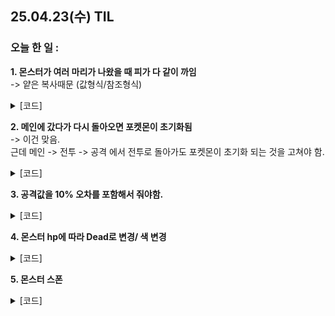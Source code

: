 ## 25.04.23(수) TIL

### 오늘 한 일 : 
__1. 몬스터가 여러 마리가 나왔을 때 피가 다 같이 까임__   
   -> 얕은 복사때문 (값형식/참조형식)   

<details>
   <summary> [코드]</summary>
   
       public void RandomMonster()
       {
            MonsterSelectList.Clear();
            Console.WriteLine("\n");

            List<Monster> MonstersAllList = MonsterTable.MonsterDataDic.Values.ToList(); //몬스터 테이블의 모든 몬스터 정보

            Random rand = new Random(); //랜덤값을 쓰겠습니다.
            int randomNum = rand.Next(1, 5); //1부터 4까지의 랜덤값을 randomNum에 넣음 -> 랜덤한 수를 출력
         
            for (int i = 0; i < randomNum; i++) //-> 랜덤한 몬스터 출력
            {
                int randomMonsterNum = rand.Next(0, MonstersAllList.Count); //0부터 전체 몬스터의 수만큼 랜덤한 수를 randomMonsterNum에 넣음
                //랜덤한 몬스터 1개를 선택한다. 새로운 몬스터를 만들어서 그 몬스터에 정보를 넘겨준다.
                //Monster newMonster = MonstersAllList[randomMonsterNum].copy();
                MonsterSelectList.Add(MonstersAllList[randomMonsterNum].Copy()); //MonsterAllList의 Copy()에서 정보를 랜덤한 수(randomMonsterNum)로 골라 MonsterSelectList에 넣음.
                                                                                 //-> 동일한 정보를 가진 몬스터의 피를 일괄로 깎지 않기 위해!
            } 
       }
</details>

__2. 메인에 갔다가 다시 돌아오면 포켓몬이 초기화됨__ <br>
   -> 이건 맞음.<br>근데 메인 -> 전투 -> 공격 에서 전투로 돌아가도 포켓몬이 초기화 되는 것을 고쳐야 함.

<details>
   <summary> [코드]</summary>
   
       public Monster Copy()
       {
          //Dictionary 복제 -> Dictionary 복제하는데 Stat이 클래스라서 Stat을 복제하면서 해야함.
           Dictionary<StatType, Stat> newStat = new Dictionary<StatType, Stat>();

           foreach(var copyDict in Stats)//foreach문을 이용하여 딕셔너리의 모든 키-값에 접근할 수 있음. (foreach var '지역변수' in '딕셔너리 이름')
                                        // Stats : Dictionary<StatType, Stat>의 Stats이므로 copyDict도 <StatType, stat> 타입임
                                        // copyDict는 Stats 딕셔너리의 각 항목을 참조하는 변수 + foreach는 딕셔너리에서 항목을 자동으로 순회할 수 있기 때문에 Stats만 써도 딕셔너리의 Key와 value값을 가져올 수 있다.
           {
                Stat original = copyDict.Value; //CopyDict는 foreach문으로 딕셔너리를 순회하는 변수이므로, copyDict.value(StatType의 정보)를 original에 저장하는 결과가 된다.
                Stat copyStat = new Stat(); //Stat 객체 생성

                copyStat.Type = original.Type; //복제!
                copyStat.BaseValue = original.BaseValue;
                copyStat.BuffValue = original.BuffValue;
                copyStat.EquipmentValue = original.EquipmentValue;
                newStat[copyDict.Key] = copyStat; //newStat : Dictionary<StatType, Stat> 타입의 딕셔너리의 copyDict.Key라는 키에 copyStat 값을 주겠다.
                                          //즉 newStat의 key = copyDict.Key, newStat의 value = copyStat
           }
   
        //List 복제
       List<int> newSkill = new List<int>(Skills);

       Monster monster = new Monster(Type, Name, newStat, newSkill);

       return monster;
       }
</details>

__3. 공격값을 10% 오차를 포함해서 줘야함.__
<details>
   <summary> [코드]</summary>
   
       float originalDamage = PlayerInfo.Monster.Stats[StatType.Attack].FinalValue;
       float minDamage = originalDamage * 0.9f; //공격력의 최소값
       float maxDamage = originalDamage * 1.1f; //공격력의 최대값
      
       Random random = new Random();
       float randomNum = (float)random.NextDouble() * (maxDamage - minDamage); //최소값과 최대값 사이에서 랜덤 값 구하기
       float roundedValue = (float)Math.Round(randomNum, 0); //소수점 1자리에서 반올림
      
       float damage = maxDamage - roundedValue; //공격력에서 10% 오차가 생긴 데미지
      
       float monsterOriginHp = monster.Stats[StatType.CurHp].FinalValue;
</details>

__4. 몬스터 hp에 따라 Dead로 변경/ 색 변경__
<details>
   <summary> [코드]</summary>
   
<EnterBattleAction.cs>
       public static void DisplayMonsterList() // 몬스터 hp <= 0이면 dead 표시, 색 변경
       {
            foreach (Monster monster in MonsterSelectList) //-> 최종적으로 화면에 출력하기 위해
            {
                float maxHP = monster.Stats[StatType.MaxHp].FinalValue; //maxHP를 가져옴
                float curHP = monster.Stats[StatType.CurHp].FinalValue;
        
                if (MonsterStateDic[monster] == MonsterState.Catched)
                {
                    Console.ForegroundColor = ConsoleColor.Green;
                    Console.WriteLine($"Lv. {monster.Lv} {monster.Name} Catched!");
                    Console.ForegroundColor = ConsoleColor.White;
                }
                else if (MonsterStateDic[monster] == MonsterState.Dead)
                {
                    Console.ForegroundColor = ConsoleColor.DarkGray;
                    Console.WriteLine($"Lv. {monster.Lv} {monster.Name} Dead");
                    Console.ForegroundColor = ConsoleColor.White;
                }
                else
                {
                    Console.WriteLine($"Lv. {monster.Lv} {monster.Name} HP {curHP}/{maxHP}");
                }
            }
       }

<AttackAction.cs>
       if (monster.Stats[StatType.CurHp].FinalValue <= 0) //FinalValue가 <= 0 인경우 Dead로 변경
         EnterBattleAction.MonsterStateDic[monster] = MonsterState.Dead;
   
       public static void DisplayMonsterList() // 몬스터 hp <= 0이면 dead 표시, 색 변경
       {
            foreach (Monster monster in MonsterSelectList) //-> 최종적으로 화면에 출력하기 위해
            {
                float maxHP = monster.Stats[StatType.MaxHp].FinalValue; //maxHP를 가져옴
                float curHP = monster.Stats[StatType.CurHp].FinalValue;

                string monsterDead = monster.Stats[StatType.CurHp].FinalValue <= 0 ? "Dead" : monster.Stats[StatType.CurHp].FinalValue.ToString();
                Console.WriteLine($"Lv. {monster.Lv} {monster.Name} HP {monsterDead}"); //화면에 출력
            }
        }
</details>

__5. 몬스터 스폰__
<details>
   <summary> [코드]</summary>
   
       List<Monster> MonstersAllList = MonsterTable.MonsterDataDic.Values.ToList(); //몬스터 테이블의 모든 몬스터 정보

       Random rand = new Random(); //랜덤값을 쓰겠습니다.
       int randomNum = rand.Next(1, 5); //1부터 4까지의 랜덤값을 randomNum에 넣음 -> 랜덤한 수를 출력
         
       for (int i = 0; i < randomNum; i++) //-> 랜덤한 몬스터 출력
       {
           int randomMonsterNum = rand.Next(0, MonstersAllList.Count); //0부터 전체 몬스터의 수만큼 랜덤한 수를 randomMonsterNum에 넣음
                                                                       //랜덤한 몬스터 1개를 선택한다. 새로운 몬스터를 만들어서 그 몬스터에 정보를 넘겨준다.
                                                                       //Monster newMonster = MonstersAllList[randomMonsterNum].copy();
           MonsterSelectList.Add(MonstersAllList[randomMonsterNum].Copy()); //MonsterAllList의 Copy()에서 정보를 랜덤한 수(randomMonsterNum)로 골라 MonsterSelectList에 넣음.
                                                                            //-> 동일한 정보를 가진 몬스터의 피를 일괄로 깎지 않기 위해!
       } 
</details>
